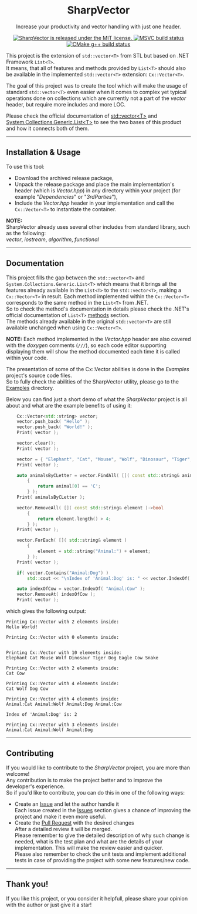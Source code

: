 <h1 align="center"> SharpVector </h1>
<p align="center">
    Increase your productivity and vector handling with just one header.
</p>
<p align="center">
    <a href="https://github.com/BartoszKlonowski/SharpVector/blob/main/LICENSE">
        <img src="https://img.shields.io/github/license/BartoszKlonowski/SharpVector?style=plastic" alt="SharpVector is released under the MIT license." />
    </a>
    <a href="https://github.com/BartoszKlonowski/SharpVector/actions/workflows/SharpVector-Build-MSBuild.yml">
        <img src="https://img.shields.io/github/workflow/status/BartoszKlonowski/SharpVector/SharpVector-Build-MSBuild?label=MSBuild&style=plastic" alt="MSVC build status" />
    </a>
    <a href="https://github.com/BartoszKlonowski/SharpVector/actions/workflows/SharpVector-Build-CMake.yml">
        <img src="https://img.shields.io/github/workflow/status/BartoszKlonowski/SharpVector/SharpVector-Build-CMake?label=CMake&style=plastic" alt="CMake g++ build status" />
    </a>
</p>

This project is the extension of `std::vector<T>` from STL but based on .NET Framework `List<T>`.
<br/>It means, that all of features and methods provided by `List<T>` should also be available in the implemented `std::vector<T>` extension: `Cx::Vector<T>`.

The goal of this project was to create the tool which will make the usage of standard `std::vector<T>` even easier when it comes to complex yet typical operations done on collections which are currently not a part of the *vector* header, but require more includes and more LOC.

Please check the official documentation of [std::vector\<T>](https://en.cppreference.com/w/cpp/container/vector) and [System.Collections.Generic.List\<T>](https://docs.microsoft.com/en-us/dotnet/api/system.collections.generic.list-1?view=netframework-4.8) to see the two bases of this product and how it connects both of them.
  
---
  
## Installation & Usage ##

To use this tool:
* Download the archived release package,
* Unpack the release package and place the main implementation's header (which is *Vector.hpp*) in any directory within your project (for example "*Dependencies*" or "*3rdParties*"),
* Include the *Vector.hpp* header in your implementation and call the `Cx::Vector<T>` to instantiate the container.

**NOTE:**
<br/>SharpVector already uses several other includes from standard library, such as the following:
<br/>*vector*, *iostream*, *algorithm*, *functional*

---


## Documentation ##

This project fills the gap between the `std::vector<T>` and `System.Collections.Generic.List<T>` which means that it brings all the features already available in the `List<T>` to the `std::vector<T>`, making a `Cx::Vector<T>` in result.
Each method implemented within the `Cx::Vector<T>` corresponds to the same method in the `List<T>` from .NET.
<br/>So to check the method's documentation in details please check the .NET's official documentation of `List<T>` [methods](https://docs.microsoft.com/en-us/dotnet/api/system.collections.generic.list-1?view=netframework-4.8#methods) section.
<br/>The methods already available in the original `std::vector<T>` are still available unchanged when using `Cx::Vector<T>`.

**NOTE:** Each method implemented in the *Vector.hpp* header are also covered with the *doxygen* comments (`///`), so each code editor supporting displaying them will show the method documented each time it is called within your code.

The presentation of some of the Cx::Vector abilities is done in the *Examples* project's source code files.
<br/>So to fully check the abilities of the SharpVector utility, please go to the [Examples](https://github.com/BartoszKlonowski/SharpVector/tree/main/Examples) directory.

Below you can find just a short demo of what the *SharpVector* project is all about and what are the example benefits of using it:
```cpp
    Cx::Vector<std::string> vector;
    vector.push_back( "Hello" );
    vector.push_back( "World!" );
    Print( vector );

    vector.clear();
    Print( vector );

    vector = { "Elephant", "Cat", "Mouse", "Wolf", "Dinosaur", "Tiger", "Dog", "Eagle", "Cow", "Snake" };
    Print( vector );

    auto animalsByCLetter = vector.FindAll( []( const std::string& animal )->bool
        {
            return animal[0] == 'C';
        } );
    Print( animalsByCLetter );

    vector.RemoveAll( []( const std::string& element )->bool
        {
            return element.length() > 4;
        } );
    Print( vector );

    vector.ForEach( []( std::string& element )
        {
            element = std::string("Animal:") + element;
        } );
    Print( vector );

    if( vector.Contains("Animal:Dog") )
        std::cout << "\nIndex of 'Animal:Dog' is: " << vector.IndexOf( "Animal:Dog" ) << std::endl;

    auto indexOfCow = vector.IndexOf( "Animal:Cow" );
    vector.RemoveAt( indexOfCow );
    Print( vector );
```

which gives the following output:

```
Printing Cx::Vector with 2 elements inside:
Hello World!

Printing Cx::Vector with 0 elements inside:


Printing Cx::Vector with 10 elements inside:
Elephant Cat Mouse Wolf Dinosaur Tiger Dog Eagle Cow Snake

Printing Cx::Vector with 2 elements inside:
Cat Cow

Printing Cx::Vector with 4 elements inside:
Cat Wolf Dog Cow

Printing Cx::Vector with 4 elements inside:
Animal:Cat Animal:Wolf Animal:Dog Animal:Cow

Index of 'Animal:Dog' is: 2

Printing Cx::Vector with 3 elements inside:
Animal:Cat Animal:Wolf Animal:Dog
```

---

## Contributing ##

If you would like to contribute to the *SharpVector* project, you are more than welcome!
<br/>Any contribution is to make the project better and to improve the developer's experience.
<br/>So if you'd like to contribute, you can do this in one of the following ways:

* Create an [Issue](https://github.com/BartoszKlonowski/SharpVector/issues/new) and let the author handle it
<br/>Each issue created in the [Issues](https://github.com/BartoszKlonowski/SharpVector/issues) section gives a chance of improving the project and make it even more useful.
* Create the [Pull Request](https://github.com/BartoszKlonowski/SharpVector/compare) with the desired changes
<br/>After a detailed review it will be merged.
<br/>Please remember to give the detailed description of why such change is needed, what is the test plan and what are the details of your implementation. This will make the review easier and quicker.
<br/>Please also remember to check the unit tests and implement additional tests in case of providing the project with some new features/new code.

---

## Thank you! ##

If you like this project, or you consider it helpfull, please share your opinion with the author or just give it a star!
